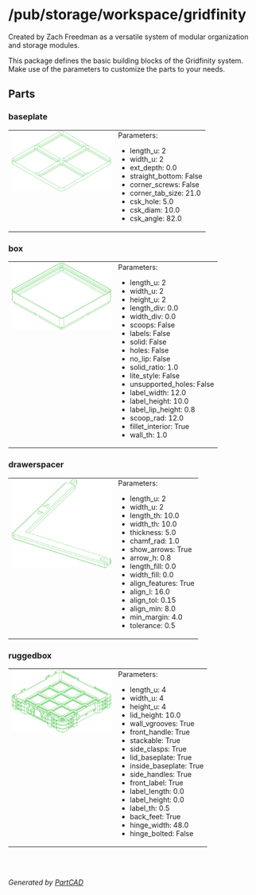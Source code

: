 # /pub/storage/workspace/gridfinity

Created by Zach Freedman as a versatile system of modular organization and storage modules.

This package defines the basic building blocks of the Gridfinity system.
Make use of the parameters to customize the parts to your needs.


## Parts

### baseplate
<table><tr>
<td valign=top><a href="cqgridfinity/shims/cqgi_gf_baseplate.py"><img src="../../cqgridfinity/shims/baseplate.svg" style="width: auto; height: auto; max-width: 200px; max-height: 200px;"></a></td>
<td valign=top>Parameters:<br/><ul>
<li>length_u: 2</li>
<li>width_u: 2</li>
<li>ext_depth: 0.0</li>
<li>straight_bottom: False</li>
<li>corner_screws: False</li>
<li>corner_tab_size: 21.0</li>
<li>csk_hole: 5.0</li>
<li>csk_diam: 10.0</li>
<li>csk_angle: 82.0</li>
</ul>
</td>
</tr></table>

### box
<table><tr>
<td valign=top><a href="cqgridfinity/shims/cqgi_gf_box.py"><img src="../../cqgridfinity/shims/box.svg" style="width: auto; height: auto; max-width: 200px; max-height: 200px;"></a></td>
<td valign=top>Parameters:<br/><ul>
<li>length_u: 2</li>
<li>width_u: 2</li>
<li>height_u: 2</li>
<li>length_div: 0.0</li>
<li>width_div: 0.0</li>
<li>scoops: False</li>
<li>labels: False</li>
<li>solid: False</li>
<li>holes: False</li>
<li>no_lip: False</li>
<li>solid_ratio: 1.0</li>
<li>lite_style: False</li>
<li>unsupported_holes: False</li>
<li>label_width: 12.0</li>
<li>label_height: 10.0</li>
<li>label_lip_height: 0.8</li>
<li>scoop_rad: 12.0</li>
<li>fillet_interior: True</li>
<li>wall_th: 1.0</li>
</ul>
</td>
</tr></table>

### drawerspacer
<table><tr>
<td valign=top><a href="cqgridfinity/shims/cqgi_gf_drawerspacer.py"><img src="../../cqgridfinity/shims/drawerspacer.svg" style="width: auto; height: auto; max-width: 200px; max-height: 200px;"></a></td>
<td valign=top>Parameters:<br/><ul>
<li>length_u: 2</li>
<li>width_u: 2</li>
<li>length_th: 10.0</li>
<li>width_th: 10.0</li>
<li>thickness: 5.0</li>
<li>chamf_rad: 1.0</li>
<li>show_arrows: True</li>
<li>arrow_h: 0.8</li>
<li>length_fill: 0.0</li>
<li>width_fill: 0.0</li>
<li>align_features: True</li>
<li>align_l: 16.0</li>
<li>align_tol: 0.15</li>
<li>align_min: 8.0</li>
<li>min_margin: 4.0</li>
<li>tolerance: 0.5</li>
</ul>
</td>
</tr></table>

### ruggedbox
<table><tr>
<td valign=top><a href="cqgridfinity/shims/cqgi_gf_ruggedbox.py"><img src="../../cqgridfinity/shims/ruggedbox.svg" style="width: auto; height: auto; max-width: 200px; max-height: 200px;"></a></td>
<td valign=top>Parameters:<br/><ul>
<li>length_u: 4</li>
<li>width_u: 4</li>
<li>height_u: 4</li>
<li>lid_height: 10.0</li>
<li>wall_vgrooves: True</li>
<li>front_handle: True</li>
<li>stackable: True</li>
<li>side_clasps: True</li>
<li>lid_baseplate: True</li>
<li>inside_baseplate: True</li>
<li>side_handles: True</li>
<li>front_label: True</li>
<li>label_length: 0.0</li>
<li>label_height: 0.0</li>
<li>label_th: 0.5</li>
<li>back_feet: True</li>
<li>hinge_width: 48.0</li>
<li>hinge_bolted: False</li>
</ul>
</td>
</tr></table>

<br/><br/>

*Generated by [PartCAD](https://partcad.org/)*
